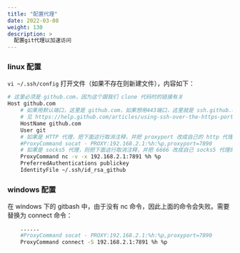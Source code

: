 ```yaml
---
title: "配置代理"
date: 2022-03-08
weight: 130
description: >
  配置git代理以加速访问
---
```


### linux 配置


`vi ~/.ssh/config`  打开文件（如果不存在则新建文件），内容如下：

```bash
# 这里必须是 github.com，因为这个跟我们 clone 代码时的链接有关
Host github.com
    # 如果用默认端口，这里是 github.com，如果想用443端口，这里就是 ssh.github.com 详
    # 见 https://help.github.com/articles/using-ssh-over-the-https-port/
    HostName github.com
    User git
    # 如果是 HTTP 代理，把下面这行取消注释，并把 proxyport 改成自己的 http 代理的端>口
    #ProxyCommand socat - PROXY:192.168.2.1:%h:%p,proxyport=7890
    # 如果是 socks5 代理，则把下面这行取消注释，并把 6666 改成自己 socks5 代理的端口
    ProxyCommand nc -v -x 192.168.2.1:7891 %h %p
    PreferredAuthentications publickey
    IdentityFile ~/.ssh/id_rsa_github
```

### windows 配置

在 windows 下的 gitbash 中，由于没有 nc 命令，因此上面的命令会失败。需要替换为 connect 命令：

```bash
    ......
    #ProxyCommand socat - PROXY:192.168.2.1:%h:%p,proxyport=7890
    ProxyCommand connect -S 192.168.2.1:7891 %h %p
```

